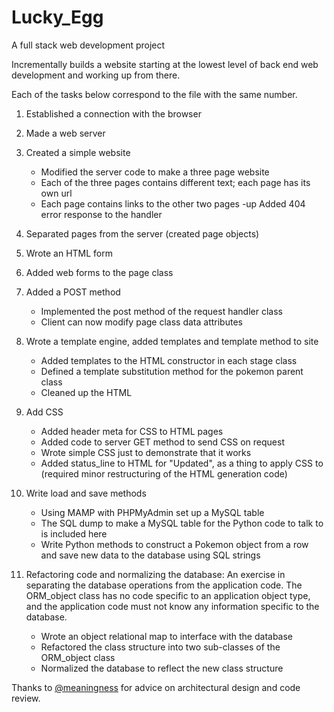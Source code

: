 # Lucky_Egg
A full stack web development project

Incrementally builds a website starting at the lowest level of back end web development and working up from there. 

Each of the tasks below correspond to the file with the same number. 

1. Established a connection with the browser 

2. Made a web server 

3. Created a simple website
    - Modified the server code to make a three page website
    - Each of the three pages contains different text; each page has its own url 
    - Each page contains links to the other two pages
    -up Added 404 error response to the handler
  
4. Separated pages from the server (created page objects)

5. Wrote an HTML form

6. Added web forms to the page class

7. Added a POST method
    - Implemented the post method of the request handler class 
    - Client can now modify page class data attributes 
  
8. Wrote a template engine, added templates and template method to site 
    - Added templates to the HTML constructor in each stage class
    - Defined a template substitution method for the pokemon parent class 
    - Cleaned up the HTML 
  
9. Add CSS
    - Added header meta for CSS to HTML pages
    - Added code to server GET method to send CSS on request
    - Wrote simple CSS just to demonstrate that it works
    - Added status_line to HTML for "Updated", as a thing to apply CSS to
    (required minor restructuring of the HTML generation code)
    
10. Write load and save methods
     - Using MAMP with PHPMyAdmin set up a MySQL table
     - The SQL dump to make a MySQL table for the Python code to talk to is included here
     - Write Python methods to construct a Pokemon object from a row and save new data to the database using SQL strings
     
11. Refactoring code and normalizing the database:
    An exercise in separating the database operations from the application code. The ORM_object class has no code specific to        an application object type, and the application code must not know any information specific to the database. 

     - Wrote an object relational map to interface with the database
     - Refactored the class structure into two sub-classes of the ORM_object class
     - Normalized the database to reflect the new class structure
     

Thanks to [@meaningness](https://twitter.com/Meaningness) for advice on architectural design and code review. 



